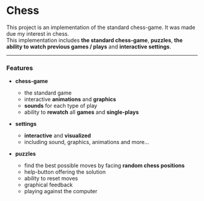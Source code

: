 
<h1>Chess</h1>

This project is an implementation of the standard chess-game. It was made due my interest in chess.  
This implementation includes **the standard chess-game**, **puzzles**, **the ability to watch previous games / plays** and **interactive settings**.  



----

 <h3>Features</h3>

- <strong>chess-game</strong>

  - the standard game
  - interactive <strong>animations</strong> and <strong>graphics</strong>
  - <strong>sounds</strong> for each type of play
  - ability to <strong>rewatch</strong> all <strong>games</strong> and <strong>single-plays</strong>

- <strong>settings</strong>
  - <strong>interactive</strong> and <strong>visualized</strong>
  - including sound, graphics, animations and more...

 - <strong>puzzles</strong>
   - find the best possible moves by facing <strong>random chess positions</strong>
   - help-button offering the solution
   - ability to reset moves
   - graphical feedback
   - playing against the computer




